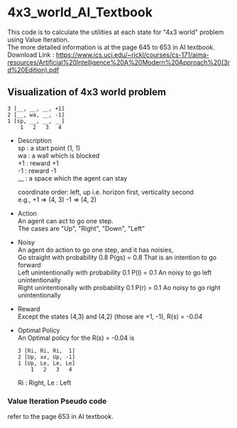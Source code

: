 # 4x3_world_AI_Textbook

This code is to calculate the utilities at each state for "4x3 world" problem using Value Iteration. <br />
The more detailed information is at the page 645 to 653 in AI textbook. <br />
Download Link : https://www.ics.uci.edu/~rickl/courses/cs-171/aima-resources/Artificial%20Intelligence%20A%20Modern%20Approach%20(3rd%20Edition).pdf <br />

## Visualization of 4x3 world problem 

```
3 [__, __, __, +1]
2 [__, wa, __, -1]
1 [sp, __, __, __]
    1   2   3   4
```

- Description <br />
    sp : a start point (1, 1) <br />
    wa : a wall which is blocked <br />
    +1 : reward +1 <br />
    -1 : reward -1 <br />
    __ : a space which the agent can stay <br />

    coordinate order: left, up i.e. horizon first, verticality second <br />
    e.g., +1 => (4, 3)
          -1 => (4, 2)

- Action <br />
    An agent can act to go one step. <br />
    The cases are "Up", "Right", "Down", "Left" <br />

- Noisy <br />
    An agent do action to go one step, and it has noisies, <br />
    Go straight with probability 0.8             P(gs) = 0.8   That is an intention to go forward <br />
    Left unintentionally with probability 0.1    P(l) = 0.1    An noisy to go left unintentionally <br />
    Right unintentionally with probability 0.1   P(r) = 0.1    Ao noisy to go right unintentionally <br />

- Reward <br />
    Except the states (4,3) and (4,2) (those are +1, -1), R(s) = -0.04

- Optimal Policy <br />
    An Optimal policy for the R(s) = -0.04 is

    ```
    3 [Ri, Ri, Ri,  1]
    2 [Up, xx, Up, -1]
    1 [Up, Le, Le, Le]
        1   2   3   4
    ```
    Ri : Right, Le : Left

### Value Iteration Pseudo code

refer to the page 653 in AI textbook.
